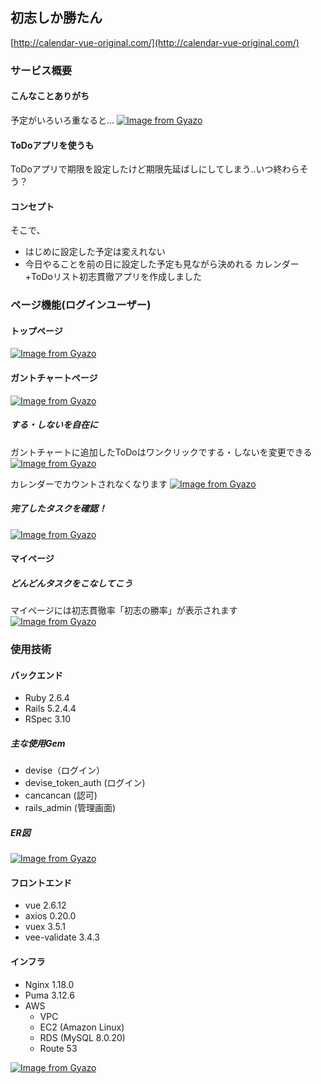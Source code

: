## 初志しか勝たん

[http://calendar-vue-original.com/](http://calendar-vue-original.com/)

### サービス概要
#### こんなことありがち
予定がいろいろ重なると…
[![Image from Gyazo](https://i.gyazo.com/624467be34ade3fb42c4a97f9e331a49.png)](https://gyazo.com/624467be34ade3fb42c4a97f9e331a49)
#### ToDoアプリを使うも
ToDoアプリで期限を設定したけど期限先延ばしにしてしまう‥いつ終わらそう？

#### コンセプト
そこで、
 - はじめに設定した予定は変えれない
 - 今日やることを前の日に設定した予定も見ながら決めれる
カレンダー+ToDoリスト初志貫徹アプリを作成しました

### ページ機能(ログインユーザー)
#### トップページ
[![Image from Gyazo](https://i.gyazo.com/19667613f3b1f044f27d6618f71fc163.png)](https://gyazo.com/19667613f3b1f044f27d6618f71fc163)

#### ガントチャートページ
[![Image from Gyazo](https://i.gyazo.com/33acddf89af680500f644fd346636c0b.png)](https://gyazo.com/33acddf89af680500f644fd346636c0b)

##### する・しないを自在に
ガントチャートに追加したToDoはワンクリックでする・しないを変更できる
[![Image from Gyazo](https://i.gyazo.com/d2c8c603334b6452e75f46f8105730e9.gif)](https://gyazo.com/d2c8c603334b6452e75f46f8105730e9)

カレンダーでカウントされなくなります
[![Image from Gyazo](https://i.gyazo.com/b0ccd6520017665d6e6aaf9c61b8b710.png)](https://gyazo.com/b0ccd6520017665d6e6aaf9c61b8b710)

##### 完了したタスクを確認！
[![Image from Gyazo](https://i.gyazo.com/193f89848e59ad295531b9ea6f55daee.gif)](https://gyazo.com/193f89848e59ad295531b9ea6f55daee)

#### マイページ
##### どんどんタスクをこなしてこう
マイページには初志貫徹率「初志の勝率」が表示されます
[![Image from Gyazo](https://i.gyazo.com/def51773862f4e863cdd4ead74fb517d.png)](https://gyazo.com/def51773862f4e863cdd4ead74fb517d)

### 使用技術
#### バックエンド
  - Ruby 2.6.4
  - Rails 5.2.4.4
  - RSpec 3.10
##### 主な使用Gem
  - devise（ログイン）
  - devise_token_auth (ログイン)
  - cancancan (認可)
  - rails_admin (管理画面)
##### ER図
[![Image from Gyazo](https://i.gyazo.com/fa551aea343b2b0550cf7a965822b7ba.png)](https://gyazo.com/fa551aea343b2b0550cf7a965822b7ba)

#### フロントエンド
  - vue 2.6.12
  - axios 0.20.0
  - vuex 3.5.1
  - vee-validate 3.4.3

#### インフラ
  - Nginx 1.18.0
  - Puma  3.12.6 
  - AWS
    - VPC
    - EC2 (Amazon Linux)
    - RDS (MySQL 8.0.20)
    - Route 53
    
[![Image from Gyazo](https://i.gyazo.com/aebe397ae8b22f55d5bd588401cca8d5.png)](https://gyazo.com/aebe397ae8b22f55d5bd588401cca8d5)
